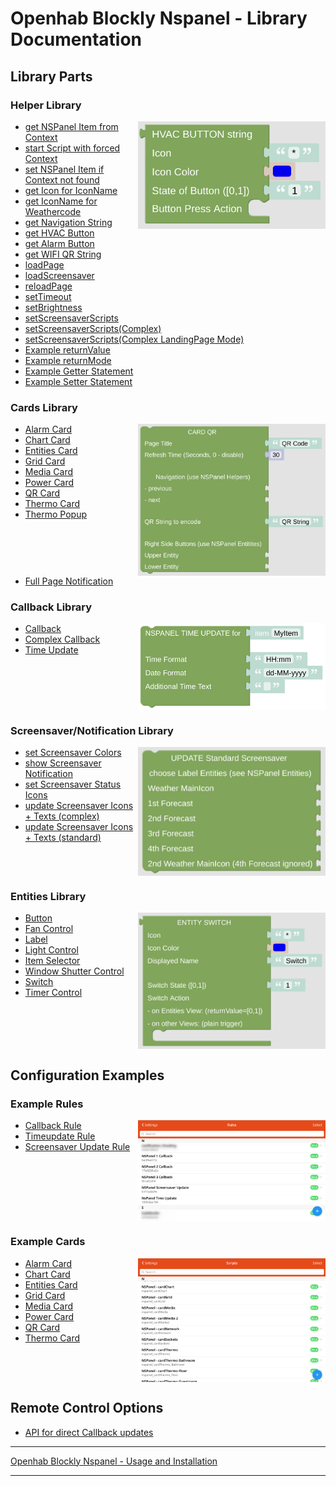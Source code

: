 # Openhab Blockly Nspanel - Library Documentation

## Library Parts

### Helper Library

[<img src="img/blockLibrary_nspanel_helpers_hvacButton.png" align="right" width="300">](img/blockLibrary_nspanel_helpers_hvacButton.png)

- [get NSPanel Item from Context](blockLibrary_nspanel_helpers_getContextItem.md)
- [start Script with forced Context](blockLibrary_nspanel_helpers_startScriptWithContext.md)
- [set NSPanel Item if Context not found](blockLibrary_nspanel_helpers_setNSPanelIfNotContext.md)
- [get Icon for IconName](blockLibrary_nspanel_helpers_getIconForName.md)
- [get IconName for Weathercode](blockLibrary_nspanel_helpers_getIconNameForWeathercode.md)
- [get Navigation String](blockLibrary_nspanel_helpers_navString.md)
- [get HVAC Button](blockLibrary_nspanel_helpers_hvacButton.md)
- [get Alarm Button](blockLibrary_nspanel_helpers_alarmButton.md)
- [get WIFI QR String](blockLibrary_nspanel_helpers_QRString.md)
- [loadPage](blockLibrary_nspanel_helpers_loadPage.md)
- [loadScreensaver](blockLibrary_nspanel_helpers_loadScreensaver.md)
- [reloadPage](blockLibrary_nspanel_helpers_reloadPage.md)
- [setTimeout](blockLibrary_nspanel_helpers_setTimeout.md)
- [setBrightness](blockLibrary_nspanel_helpers_setBrightness.md)
- [setScreensaverScripts](blockLibrary_nspanel_helpers_setScreenSaverScripts.md)
- [setScreensaverScripts(Complex)](blockLibrary_nspanel_helpers_setScreenSaverScriptsComplex.md)
- [setScreensaverScripts(Complex LandingPage Mode)](blockLibrary_nspanel_helpers_setScreenSaverScriptsComplex_LandingPage.md)
- [Example returnValue](blockLibrary_nspanel_helpers_returnValue.md)
- [Example returnMode](blockLibrary_nspanel_helpers_returnMode.md)
- [Example Getter Statement](blockLibrary_nspanel_helpers_exampleGetter.md)
- [Example Setter Statement](blockLibrary_nspanel_helpers_exampleSetter.md)<br clear="right"/>

### Cards Library

[<img src="img/blockLibrary_nspanel_cards_cardQR.png" align="right" width="300">](img/blockLibrary_nspanel_cards_cardQR.png)

- [Alarm Card](blockLibrary_nspanel_cards_cardAlarm.md)
- [Chart Card](blockLibrary_nspanel_cards_cardChart.md)
- [Entities Card](blockLibrary_nspanel_cards_cardEntities.md)
- [Grid Card](blockLibrary_nspanel_cards_cardGrid.md)
- [Media Card](blockLibrary_nspanel_cards_cardMedia.md)
- [Power Card](blockLibrary_nspanel_cards_cardPower.md)
- [QR Card](blockLibrary_nspanel_cards_cardQR.md)
- [Thermo Card](blockLibrary_nspanel_cards_cardThermo.md)
- [Thermo Popup](blockLibrary_nspanel_cards_popupThermo.md)<br clear="right"/>
- [Full Page Notification](blockLibrary_nspanel_cards_fullNotification.md)

### Callback Library

[<img src="img/blockLibrary_nspanel_callback_timeUpdate.png" align="right" width="300">](img/blockLibrary_nspanel_callback_timeUpdate.png)

- [Callback](blockLibrary_nspanel_callback_callback.md)
- [Complex Callback](blockLibrary_nspanel_callback_callback_complex.md)
- [Time Update](blockLibrary_nspanel_callback_timeUpdate.md)<br clear="right"/>

### Screensaver/Notification Library

[<img src="img/blockLibrary_nspanel_screensaver_updateStandard.png" align="right" width="300">](img/blockLibrary_nspanel_screensaver_updateStandard.png)

- [set Screensaver Colors](blockLibrary_nspanel_screensaver_screensaverColors.md)
- [show Screensaver Notification](blockLibrary_nspanel_screensaver_screensaverNotification.md)
- [set Screensaver Status Icons](blockLibrary_nspanel_screensaver_screensaverStatusIcons.md)
- [update Screensaver Icons + Texts (complex)](blockLibrary_nspanel_screensaver_updateComplex.md)
- [update Screensaver Icons + Texts (standard)](blockLibrary_nspanel_screensaver_updateStandard.md)<br clear="right"/>

### Entities Library

[<img src="img/blockLibrary_nspanel_entities_switch.png" align="right" width="300">](img/blockLibrary_nspanel_entities_switch.png)

- [Button](blockLibrary_nspanel_entities_button.md)
- [Fan Control](blockLibrary_nspanel_entities_fan.md)
- [Label](blockLibrary_nspanel_entities_label.md)
- [Light Control](blockLibrary_nspanel_entities_light.md)
- [Item Selector](blockLibrary_nspanel_entities_selector.md)
- [Window Shutter Control](blockLibrary_nspanel_entities_shutter.md)
- [Switch](blockLibrary_nspanel_entities_switch.md)
- [Timer Control](blockLibrary_nspanel_entities_timer.md)<br clear="right"/>

## Configuration Examples

### Example Rules

[<img src="img/openhab_rules_.png" align="right" width="300">](img/openhab_rules_.png)

- [Callback Rule](openhab_rules_callback.md)
- [Timeupdate Rule](openhab_rules_timeupdate.md)
- [Screensaver Update Rule](openhab_rules_ssaverupdate.md)<br clear="right"/>

### Example Cards

[<img src="img/openhab_scripts_.png" align="right" width="300">](img/openhab_scripts_.png)

- [Alarm Card](openhab_scripts_nspanel1_cardAlarm.md)
- [Chart Card](openhab_scripts_nspanel1_cardChart.md)
- [Entities Card](openhab_scripts_nspanel1_cardEntities.md)
- [Grid Card](openhab_scripts_nspanel1_cardGrid.md)
- [Media Card](openhab_scripts_nspanel1_cardMedia.md)
- [Power Card](openhab_scripts_nspanel1_cardPower.md)
- [QR Card](openhab_scripts_nspanel1_cardQR.md)
- [Thermo Card](openhab_scripts_nspanel1_cardThermo.md)<br clear="right"/>

## Remote Control Options

- [API for direct Callback updates](blockLibrary_nspanel_callback_API.md)

---

[Openhab Blockly Nspanel - Usage and Installation](../README.md)

---
